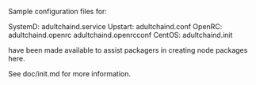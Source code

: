 Sample configuration files for:

SystemD: adultchaind.service
Upstart: adultchaind.conf
OpenRC:  adultchaind.openrc
         adultchaind.openrcconf
CentOS:  adultchaind.init

have been made available to assist packagers in creating node packages here.

See doc/init.md for more information.
